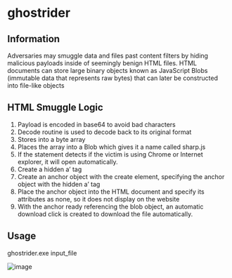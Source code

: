 # ghostrider

## Information
Adversaries may smuggle data and files past content filters by hiding malicious payloads inside of seemingly benign HTML files. HTML documents can store large binary objects known as JavaScript Blobs (immutable data that represents raw bytes) that can later be constructed into file-like objects

## HTML Smuggle Logic
1. Payload is encoded in base64 to avoid bad characters
2. Decode routine is used to decode back to its original format
3. Stores into a byte array
4. Places the array into a Blob which gives it a name called sharp.js
5. If the statement detects if the victim is using Chrome or Internet explorer, it will open automatically.
6. Create a hidden a’ tag
7. Create an anchor object with the create element, specifying the anchor object with the hidden a’ tag
8. Place the anchor object into the HTML document and specify its attributes as none, so it does not display on the website
9. With the anchor ready referencing the blob object, an automatic download click is created to download the file automatically.

## Usage
ghostrider.exe input_file

![image](https://github.com/hookthieves/ghostrider/assets/46670348/23094a9a-adf5-471f-97f7-fda52a83e43e)

